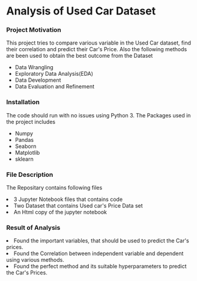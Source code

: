 <h1>Analysis of Used Car Dataset</h1>
<h3>Project Motivation</h3>
<p>This project tries to compare various variable in the Used Car dataset, find their correlation and predict their Car's Price. Also the following methods are been used to obtain the best outcome from the Dataset</p>
 <ul>
  <li>Data Wrangling</li>
  <li>Exploratory Data Analysis(EDA)</li>
  <li>Data Development</li>
  <li>Data Evaluation and Refinement</li>
</ul> 
<h3>Installation</h3>
<p>The code should run with no issues using Python 3. The Packages used in the project includes</p>
<ul>
  <li>Numpy</li>
  <li>Pandas</li>
  <li>Seaborn</li>
  <li>Matplotlib</li>
  <li>sklearn</li>
</ul> 

<h3>File Description</h3>
<p>The Repositary contains following files</p>
  <li>3 Jupyter Notebook files that contains code</li>
  <li>Two Dataset that contains Used car's Price Data set</li>
  <li>An Html copy of the jupyter notebook</li>
  
<h3>Result of Analysis</h3>
  <li>Found the important variables, that should be used to predict the Car's prices.</li>
  <li>Found the Correlation between independent variable and dependent using various methods.</li>
  <li>Found the perfect method and its suitable hyperparameters to predict the Car's Prices.</li>

